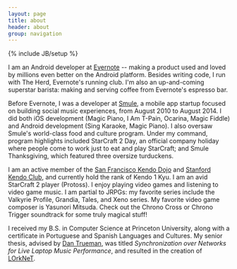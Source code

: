 ```yaml
---
layout: page
title: about 
header: about
group: navigation
---
```

{% include JB/setup %}

I am an Android developer at [Evernote][6] -- making a product used and loved by millions even better on the Android platform. Besides writing code, I run with The Herd, Evernote's running club. I'm also an up-and-coming superstar barista: making and serving coffee from Evernote's espresso bar.

Before Evernote, I was a developer at [Smule][5], a mobile app startup focused on building social music experiences, from August 2010 to August 2014. I did both iOS development (Magic Piano, I Am T-Pain, Ocarina, Magic Fiddle) and Android development (Sing Karaoke, Magic Piano). I also oversaw Smule's world-class food and culture program. Under my command, program highlights included StarCraft 2 Day, an official company holiday where people come to work just to eat and play StarCraft; and Smule Thanksgiving, which featured three oversize turduckens.

I am an active member of the [San Francisco Kendo Dojo][1] and [Stanford Kendo Club][2], and currently hold the rank of Kendo 1 Kyu. I am an avid StarCraft 2 player (Protoss). I enjoy playing video games and listening to video game music. I am partial to JRPGs: my favorite series include the Valkyrie Profile, Grandia, Tales, and Xeno series. My favorite video game composer is Yasunori Mitsuda. Check out the Chrono Cross or Chrono Trigger soundtrack for some truly magical stuff!

I received my B.S. in Computer Science at Princeton University, along with a certificate in Portuguese and Spanish Languages and Cultures. My senior thesis, advised by [Dan Trueman][3], was titled *Synchronization over Networks for Live Laptop Music Performance*, and resulted in the creation of [LOrkNeT][4].

[1]: http://sanfranciscokendo.org/
[2]: http://kendo.stanford.edu/
[3]: http://www.manyarrowsmusic.com/
[4]: http://lorknet.cs.princeton.edu/
[5]: http://www.smule.com/
[6]: http://www.evernote.com/